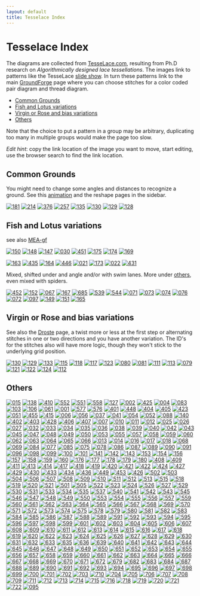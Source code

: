```yaml
---
layout: default
title: Tesselace Index
---
```


Tesselace Index
===============

The diagrams are collected from [TesseLace.com],
resulting from Ph.D research on _Algorithmically designed lace tessellations_.
The images link to patterns like the TesseLace [slide show].
In turn these patterns link to the main [GroundForge] page
where you can choose stitches for a color coded pair diagram and thread diagram.

[TesseLace.com]: https://tesselace.com
[slide show]: https://tesselace.com/tools/inkscape-extension/
[GroundForge]: /GroundForge/

- [Common Grounds](#common-grounds)
- [Fish and Lotus variations](#fish-and-lotus-variations)
- [Virgin or Rose and bias variations](#virgin-or-rose-and-bias-variations)
- [Others](#others)

Note that the choice to put a pattern in a group may be arbitrary, duplicating too many in multiple groups would make the page too slow.

_Edit hint_: copy the link location of the image you want to move, start editing, use the browser search to find the link location.

Common Grounds
--------------

You might need to change some angles and distances to recognize a ground. See this [animation] and the reshape pages in the sidebar.

[animation]: /GroundForge/help/animation/GIFCreator-me.gif

[![181](tl/181.png)](/GroundForge/sheet.html?img=181&patch=88%2011;bricks&patch=66%2022;bricks&patch=88%2099%2011%2000;bricks&patch=66%2011%2088%2022;bricks&patch=66%2099%2022%2000;bricks)
[![214](tl/214.png)](/GroundForge/sheet.html?img=214&patch=5-%20-5;checker&patch=5353%205353%205-5-%20-5-5;checker&patch=5632%2056-2%205-5-%20-535;checker&patch=53%205-%20-5%205-;bricks&patch=44%2077%2044%2077;bricks&patch=44%2044%2077%2077;bricks&patch=66%2088%2066%2011;bricks&patch=66%2066%2088%2011;checker&patch=66%2066%2099%2000;checker&patch=6;checker&patch=566-%2066-5%206-56%20-566;checker&patch=53%2053%2053%205-;bricks&patch=5663%205663;checker&patch=53%205-;bricks&patch=563%20563%20563;checker&patch=53%2053;checker&patch=5632%205632;checker&patch=5353%205353;bricks)
[![376](tl/376.png)](/GroundForge/sheet.html?img=376&patch=B-C-%20---5%20C-B-%20-5--;checker&patch=5831%20-4-7;checker&patch=68%20-4;checker&patch=-4-7%205---%20-C-B%203158;bricks&patch=5-O-E-%20-E-5-O%205-O-E-;bricks)
[![257](tl/257.png)](/GroundForge/sheet.html?img=257&patch=68%20-4%2021%20-7;checker&patch=L-O-%20---5%20H-E-%20-5--;checker)
[![135](tl/135.png)](/GroundForge/sheet.html?img=135&patch=5632%2034-7;bricks&patch=5-5-%20-5--%20B-C-%20-5-5;bricks&patch=256-%20---5%20C3B-;bricks&patch=4373%205-53;bricks)
[![130](tl/130.png)](/GroundForge/sheet.html?img=130&patch=5831%20-4-7;bricks&patch=-437%2034-7;bricks&patch=4830%20--77;bricks)
[![129](tl/129.png)](/GroundForge/sheet.html?img=129&patch=1483%208-48;bricks&patch=4831%20-488%203148%2088-4;checker)
[![128](tl/128.png)](/GroundForge/sheet.html?img=128&patch=4312%206-78;bricks)


Fish and Lotus variations
-------------------------

see also [MEA-gf](https://maetempels.github.io/MAE-gf/docs/fish)

[![150](tl/150.png)](/GroundForge/sheet.html?img=150&patch=43%205-%2035%2086;bricks)
[![148](tl/148.png)](/GroundForge/sheet.html?img=148&patch=68%204-%20-5%205-;bricks)
[![147](tl/147.png)](/GroundForge/sheet.html?img=147&patch=4343%206868;bricks&patch=5-K-5-K-%20-L-O-L-O%20K-5-K-5-%20-H-E-H-E;bricks)
[![030](tl/030.png)](/GroundForge/sheet.html?img=030&patch=486-%20-486%206-48%2086-4;checker&patch=68%204-;bricks&patch=6868%20-7-7%200101%20-7-7;checker&patch=6868%20-7-7%202121%20-4-4;checker&patch=L-O-L-O-%20-5---5--%20E-H-E-H-%20-5---5--;bricks)
[![451](tl/451.png)](/GroundForge/sheet.html?img=451&patch=6868%20----%20AAAA%20-7-7;bricks&patch=586-%20-4-5;bricks)
[![175](tl/175.png)](/GroundForge/sheet.html?img=175&patch=66%20-4%205-%2086;bricks)
[![174](tl/174.png)](/GroundForge/sheet.html?img=174&patch=43%2053%2068%2066;bricks)
[![169](tl/169.png)](/GroundForge/sheet.html?img=169&patch=66%20-4%2021%2088;bricks&patch=66%2066%20-4%2068;bricks&patch=5-K-5-K-%20-L-O-L-O%20E-E-E-E-%20-L-L-L-L;bricks)

[![163](tl/163.png)](/GroundForge/sheet.html?img=163&patch=43%2053%2053%2068;bricks)
[![435](tl/435.png)](/GroundForge/sheet.html?img=435&patch=434-%206325%206-25%208686;checker&patch=4343%205353%205-5-%208686;checker)
[![164](tl/164.png)](/GroundForge/sheet.html?img=164&patch=43%205-%20-5%2068;bricks)
[![446](tl/446.png)](/GroundForge/sheet.html?img=446&patch=6868%20-4-4%205-5-%20-5-5;checker&patch=586-%20-4-5;checker)
[![021](tl/021.png)](/GroundForge/sheet.html?img=021&patch=588-%20-115;checker&patch=6868%201111%207-7-%20-5-5;checker)
[![173](tl/173.png)](/GroundForge/sheet.html?img=173&patch=43%205-%2086%2066;bricks)
[![022](tl/022.png)](/GroundForge/sheet.html?img=022&patch=4343%205353%202121%208888;checker)
[![431](tl/431.png)](/GroundForge/sheet.html?img=431&patch=6868%201111%208888%20-4-4;checker&patch=43%2068%2066%2066;bricks&patch=466-%206686%206-46%208666;checker&patch=6888%20-114;checker&patch=L-L-L-L-%20-L-L-L-L%205---5---%20-H-E-H-E;bricks&patch=5-L-L---%20-L-L-O-L%20L-L---5-%20-E-H-E-E;bricks)

Mixed, shifted under and angle and/or with swim lanes. More under [others](#Others), even mixed with spiders.

[![452](tl/452.png)](/GroundForge/sheet.html?img=452&patch=486-%20-486%205-4-%2086-5;checker&patch=6868%20---7%20AA01%20-7-7;bricks)
[![152](tl/152.png)](/GroundForge/sheet.html?img=152&patch=43%2021%20-4%2098;bricks)
[![067](tl/067.png)](/GroundForge/sheet.html?img=067&patch=5631%2066-7;bricks&patch=4322%205-73;bricks)
[![167](tl/167.png)](/GroundForge/sheet.html?img=167&patch=6464%207272;bricks&patch=43%2068;bricks&patch=B-B-%20-B-B%20C-C-%20-C-C;bricks&patch=4848%207171;bricks&patch=5-O-5-O-%20-E-5-E-5%205-O-5-O-%20-E-5-E-5;bricks&patch=5-K-5-K-%20-L-O-L-O%205-K-5-K-%20-E-H-E-H;bricks)
[![685](tl/685.png)](/GroundForge/sheet.html?img=685&patch=4663%206668;bricks&patch=5-L-L-K-%20-L-L-L-O%20L-L-K-5-%20-E-E-H-E;bricks)
[![539](tl/539.png)](/GroundForge/sheet.html?img=539&patch=5-L-5-E-%20-E-5-5-O%205-O-H-5-%20-5-5-5-K;bricks&patch=5-L-5-E-%20-E-5-5-O%205-O-5-L-%20-5-H-5-H;bricks)
[![544](tl/544.png)](/GroundForge/sheet.html?img=544&patch=5-O-5-O-%20-E-5-E-5%205-H-5-H-%20-L-5-L-5;bricks&patch=5-L-5-L-%20-E-5-E-5%205-O-5-O-%20-5-H-5-H;bricks)
[![071](tl/071.png)](/GroundForge/sheet.html?img=071&patch=4832%202483;bricks)
[![073](tl/073.png)](/GroundForge/sheet.html?img=073&patch=486-%20-4-5%205-5-%2086-5;checker)
[![074](tl/074.png)](/GroundForge/sheet.html?img=074&patch=586-%20-4-5%205-5-%20-5-5;checker)
[![076](tl/076.png)](/GroundForge/sheet.html?img=076&patch=4832%2024-2%20225-%208325;checker)
[![072](tl/072.png)](/GroundForge/sheet.html?img=072&patch=4832%202483%20224-%208325;checker)
[![097](tl/097.png)](/GroundForge/sheet.html?img=097&patch=5631%2066-7%206-56%20-566;checker)
[![149](tl/149.png)](/GroundForge/sheet.html?img=149&patch=43%2068%2034%2086;bricks)
[![151](tl/151.png)](/GroundForge/sheet.html?img=151&patch=68%20-4%2021%207-;bricks)
[![165](tl/165.png)](/GroundForge/sheet.html?img=165&patch=43%2021%20-7%2068;bricks)

Virgin or Rose and bias variations
----------------------------------

See also the [Droste](Droste-effect) page, a twist more or less at the first step or alternating stitches in one or two directions and you have another variation. The ID's for the stitches also will have more logic, though they won't stick to the underlying grid position.

[![130](tl/130.png)](/GroundForge/sheet.html?img=130&patch=5831%20-4-7;bricks&patch=-437%2034-7;bricks&patch=4830%20--77;bricks)
[![129](tl/129.png)](/GroundForge/sheet.html?img=129&patch=1483%208-48;bricks&patch=4831%20-488%203148%2088-4;checker)
[![133](tl/133.png)](/GroundForge/sheet.html?img=133&patch=588-%2014-2;bricks)
[![115](tl/115.png)](/GroundForge/sheet.html?img=115&patch=4831%20-488%20214-%2088-5;checker)
[![118](tl/118.png)](/GroundForge/sheet.html?img=118&patch=4831%20-117%203178%2088-4;checker)
[![117](tl/117.png)](/GroundForge/sheet.html?img=117&patch=4831%20-4-7%203158%2088-4;checker)
[![123](tl/123.png)](/GroundForge/sheet.html?img=123&patch=4831%20-117%205-7-%2086-5;checker)
[![080](tl/080.png)](/GroundForge/sheet.html?img=080&patch=4831%20-488%206-48%2086-4;checker)
[![081](tl/081.png)](/GroundForge/sheet.html?img=081&patch=4831%20-488%205-4-%2086-5;checker)
[![111](tl/111.png)](/GroundForge/sheet.html?img=111&patch=588-%20-4-5%206-58%20-214;checker)
[![113](tl/113.png)](/GroundForge/sheet.html?img=113&patch=586-%20-115%206-78%20-5-4;checker)
[![079](tl/079.png)](/GroundForge/sheet.html?img=079&patch=486-%20-115%20217-%2088-5;checker)
[![121](tl/121.png)](/GroundForge/sheet.html?img=121&patch=5831%20-4-7%206-58%20-5-4;checker)
[![122](tl/122.png)](/GroundForge/sheet.html?img=122&patch=4831%20-4-7%20215-%2088-5;checker)
[![124](tl/124.png)](/GroundForge/sheet.html?img=124&patch=4831%20-4-7%206-58%2086-4;checker)
[![112](tl/112.png)](/GroundForge/sheet.html?img=112&patch=4831%20-117%206-78%2086-4;checker)


Others
------

[![015](tl/015.png)](/GroundForge/sheet.html?img=015&patch=5-O-H-%20-L-5-O%20E-5-E-;bricks&patch=586-%20---5%202AB-%20-7-5;bricks)
[![138](tl/138.png)](/GroundForge/sheet.html?img=138&patch=4641%209177;bricks&patch=4841%205377;bricks)
[![410](tl/410.png)](/GroundForge/sheet.html?img=410&patch=5831%20-4-7%203158%20-7-4;bricks)
[![552](tl/552.png)](/GroundForge/sheet.html?img=552&patch=5-L-K-H-%20-L-L-O-O%205-L---H-%20-E-H-E-H;bricks)
[![551](tl/551.png)](/GroundForge/sheet.html?img=551&patch=5-L-K-H-%20-L-L-O-O%205-L-K-H-%20-E-E-H-H;bricks)
[![558](tl/558.png)](/GroundForge/sheet.html?img=558&patch=5-L-K-H-%20-L-L-O-O%205---5---%20-H-E-H-E;bricks)
[![127](tl/127.png)](/GroundForge/sheet.html?img=127&patch=4815%204-77;bricks&patch=-5---5-5%205-O-E-5-;bricks&patch=4804%20-777;bricks)
[![002](tl/002.png)](/GroundForge/sheet.html?img=002&patch=6868%20---4%202AA1%20-7-7;bricks&patch=586-%20-4-5%202121%20-7-7;bricks&patch=586-%20-4-5%206868%20-4-4;checker)
[![425](tl/425.png)](/GroundForge/sheet.html?img=425&patch=5831%20-4-7%206868%20-4-4;checker&patch=5831%20-4-7%206868%20-4-4;bricks)
[![004](tl/004.png)](/GroundForge/sheet.html?img=004&patch=586-%20-4-5%202121%20-7-7;checker&patch=586-%20-4-5%206868%20-4-4;bricks&patch=5831%20-4-7%20586-%20-4-5;checker)
[![083](tl/083.png)](/GroundForge/sheet.html?img=083&patch=486-%20-486%202111%2088-7;checker&patch=4831%20-488%202111%2088-7;checker&patch=4831%20-488%205-11%2086-7;checker)
[![103](tl/103.png)](/GroundForge/sheet.html?img=103&patch=586-%20-4-5%20215-%20-7-5;checker&patch=5831%20-4-7%205-5-%20-5-5;checker)
[![106](tl/106.png)](/GroundForge/sheet.html?img=106&patch=4373%205353%205-5-%208315;checker&patch=437-%206325%206-25%208315;checker&patch=5632%2056-2%203158%20-734;checker)
[![061](tl/061.png)](/GroundForge/sheet.html?img=061&patch=4632%2056-2%206-58%208634;checker)
[![001](tl/001.png)](/GroundForge/sheet.html?img=001&patch=586-%20-4-5%205-21%20-5-7;checker)
[![577](tl/577.png)](/GroundForge/sheet.html?img=577&patch=5-L---H-%20-L-O-L-O%20--5---5-%20-E-H-E-H;bricks)
[![576](tl/576.png)](/GroundForge/sheet.html?img=576&patch=5-L---H-%20-L-O-L-O%20--5-K-5-%20-E-E-H-H;bricks)
[![401](tl/401.png)](/GroundForge/sheet.html?img=401&patch=466-%206315%206-76%208666;bricks)
[![448](tl/448.png)](/GroundForge/sheet.html?img=448&patch=4631%2066-7%206-56%208666;bricks)
[![404](tl/404.png)](/GroundForge/sheet.html?img=404&patch=4631%206688%206-46%208666;bricks)
[![405](tl/405.png)](/GroundForge/sheet.html?img=405&patch=4631%206688%203146%208866;bricks)
[![423](tl/423.png)](/GroundForge/sheet.html?img=423&patch=586-%201112%208-78%20-5-4;bricks)
[![051](tl/051.png)](/GroundForge/sheet.html?img=051&patch=588-%20-4-5%206868%20-114;checker)
[![455](tl/455.png)](/GroundForge/sheet.html?img=455&patch=586-%20---5%202AA1%20-7-7;bricks)
[![415](tl/415.png)](/GroundForge/sheet.html?img=415&patch=586-%20-4-5%20215-%20-7-5;bricks)
[![006](tl/006.png)](/GroundForge/sheet.html?img=006&patch=466-%206315%206-76%208666;checker)
[![056](tl/056.png)](/GroundForge/sheet.html?img=056&patch=588-%201112%208-78%20-214;checker)
[![037](tl/037.png)](/GroundForge/sheet.html?img=037&patch=586-%201112%208-78%20-5-4;checker)
[![041](tl/041.png)](/GroundForge/sheet.html?img=041&patch=6888%2014-1%208868%20-114;checker)
[![054](tl/054.png)](/GroundForge/sheet.html?img=054&patch=588-%2014-2%208868%20-114;checker)
[![052](tl/052.png)](/GroundForge/sheet.html?img=052&patch=588-%20-115%206-78%20-214;checker)
[![088](tl/088.png)](/GroundForge/sheet.html?img=088&patch=4631%206688%203146%208866;checker)
[![140](tl/140.png)](/GroundForge/sheet.html?img=140&patch=4631%206688;bricks)
[![402](tl/402.png)](/GroundForge/sheet.html?img=402&patch=4631%2066-7%203156%208866;bricks)
[![403](tl/403.png)](/GroundForge/sheet.html?img=403&patch=466-%2066-5%206-56%208666;bricks)
[![428](tl/428.png)](/GroundForge/sheet.html?img=428&patch=466-%206686%206-46%208666;bricks)
[![406](tl/406.png)](/GroundForge/sheet.html?img=406&patch=4631%206317%206-76%208666;bricks)
[![407](tl/407.png)](/GroundForge/sheet.html?img=407&patch=4631%206317%203176%208866;bricks)
[![007](tl/007.png)](/GroundForge/sheet.html?img=007&patch=6868%20-114%206888%20-4-4;checker)
[![010](tl/010.png)](/GroundForge/sheet.html?img=010&patch=4631%206688%206-46%208666;checker)
[![011](tl/011.png)](/GroundForge/sheet.html?img=011&patch=4631%206317%206-76%208666;checker)
[![012](tl/012.png)](/GroundForge/sheet.html?img=012&patch=4631%206317%203176%208866;checker)
[![025](tl/025.png)](/GroundForge/sheet.html?img=025&patch=586-%201112%208888%20-4-4;checker)
[![026](tl/026.png)](/GroundForge/sheet.html?img=026&patch=4343%205353%205-21%208688;checker)
[![027](tl/027.png)](/GroundForge/sheet.html?img=027&patch=6868%2088-7%201121%20-4-4;checker)
[![032](tl/032.png)](/GroundForge/sheet.html?img=032&patch=586-%208889%201111%20-4-4;checker)
[![033](tl/033.png)](/GroundForge/sheet.html?img=033&patch=586-%20-115%206888%20-4-4;checker)
[![034](tl/034.png)](/GroundForge/sheet.html?img=034&patch=586-%20-115%20588-%20-4-5;checker)
[![035](tl/035.png)](/GroundForge/sheet.html?img=035&patch=586-%20-115%205-7-%20-5-5;checker)
[![036](tl/036.png)](/GroundForge/sheet.html?img=036&patch=586-%201112%20788-%20-4-5;checker)
[![038](tl/038.png)](/GroundForge/sheet.html?img=038&patch=586-%201112%207-7-%20-5-5;checker)
[![039](tl/039.png)](/GroundForge/sheet.html?img=039&patch=586-%20-789%202111%20-4-4;checker)
[![040](tl/040.png)](/GroundForge/sheet.html?img=040&patch=4632%205683%206-48%208634;checker)
[![042](tl/042.png)](/GroundForge/sheet.html?img=042&patch=6888%208888%204-11%20-014;checker)
[![043](tl/043.png)](/GroundForge/sheet.html?img=043&patch=588-%201112%208888%20-114;checker)
[![045](tl/045.png)](/GroundForge/sheet.html?img=045&patch=588-%20-115%206888%20-114;checker)
[![047](tl/047.png)](/GroundForge/sheet.html?img=047&patch=6888%201111%208888%20-114;checker)
[![048](tl/048.png)](/GroundForge/sheet.html?img=048&patch=6888%2088-7%201121%20-114;checker)
[![049](tl/049.png)](/GroundForge/sheet.html?img=049&patch=6888%20-788%202111%20-114;checker)
[![050](tl/050.png)](/GroundForge/sheet.html?img=050&patch=4632%205683%205-11%208637;checker)
[![053](tl/053.png)](/GroundForge/sheet.html?img=053&patch=588-%208889%204-11%20-014;checker)
[![055](tl/055.png)](/GroundForge/sheet.html?img=055&patch=4632%205683%203148%208834;checker)
[![057](tl/057.png)](/GroundForge/sheet.html?img=057&patch=588-%20-789%205-11%20-014;checker)
[![058](tl/058.png)](/GroundForge/sheet.html?img=058&patch=588-%20-789%202111%20-114;checker)
[![059](tl/059.png)](/GroundForge/sheet.html?img=059&patch=4632%205683%20214-%208835;checker)
[![060](tl/060.png)](/GroundForge/sheet.html?img=060&patch=4632%205683%202111%208837;checker)
[![062](tl/062.png)](/GroundForge/sheet.html?img=062&patch=4632%2056-2%205-21%208637;checker)
[![063](tl/063.png)](/GroundForge/sheet.html?img=063&patch=4632%2056-2%202121%208837;checker)
[![064](tl/064.png)](/GroundForge/sheet.html?img=064&patch=4632%205312%206-78%208634;checker)
[![065](tl/065.png)](/GroundForge/sheet.html?img=065&patch=4632%205312%205-7-%208635;checker)
[![066](tl/066.png)](/GroundForge/sheet.html?img=066&patch=4632%205312%203178%208834;checker)
[![013](tl/013.png)](/GroundForge/sheet.html?img=013&patch=5-H-H-%20-5-H-H%205-L-O-;bricks)
[![014](tl/014.png)](/GroundForge/sheet.html?img=014&patch=5-E-H-%20-5-5--%20L-5-O-;bricks)
[![016](tl/016.png)](/GroundForge/sheet.html?img=016&patch=5-O-H-%20-E-5-H%205-L-L-;bricks)
[![017](tl/017.png)](/GroundForge/sheet.html?img=017&patch=5-L-H-%20-L-5-O%20E-H-5-;bricks)
[![018](tl/018.png)](/GroundForge/sheet.html?img=018&patch=5-E-H-%20-5-O-O%20H-H-5-;bricks)
[![068](tl/068.png)](/GroundForge/sheet.html?img=068&patch=486-%20-486%205-11%2086-7;checker)
[![069](tl/069.png)](/GroundForge/sheet.html?img=069&patch=486-%20-486%20214-%2088-5;checker)
[![084](tl/084.png)](/GroundForge/sheet.html?img=084&patch=4831%20-4-7%205-5-%2086-5;checker)
[![077](tl/077.png)](/GroundForge/sheet.html?img=077&patch=486-%20-4-5%20215-%2088-5;checker)
[![085](tl/085.png)](/GroundForge/sheet.html?img=085&patch=4831%20-4-7%205-21%2086-7;checker)
[![075](tl/075.png)](/GroundForge/sheet.html?img=075&patch=486-%20-4-5%205-21%2086-7;checker)
[![078](tl/078.png)](/GroundForge/sheet.html?img=078&patch=486-%20-4-5%202121%2088-7;checker)
[![086](tl/086.png)](/GroundForge/sheet.html?img=086&patch=4831%20-4-7%202121%2088-7;checker)
[![087](tl/087.png)](/GroundForge/sheet.html?img=087&patch=4831%203437%203535%2086-5;checker)
[![089](tl/089.png)](/GroundForge/sheet.html?img=089&patch=4353%205353%206-58%2086-4;checker)
[![090](tl/090.png)](/GroundForge/sheet.html?img=090&patch=4353%205353%205-21%2086-7;checker)
[![091](tl/091.png)](/GroundForge/sheet.html?img=091&patch=4632%205683%205-4-%208635;checker)
[![096](tl/096.png)](/GroundForge/sheet.html?img=096&patch=466-%2066-5%206-56%208666;checker)
[![098](tl/098.png)](/GroundForge/sheet.html?img=098&patch=4631%2066-7%206-56%208666;checker)
[![099](tl/099.png)](/GroundForge/sheet.html?img=099&patch=4631%2066-7%203156%208866;checker)
[![100](tl/100.png)](/GroundForge/sheet.html?img=100&patch=4632%2056-2%203158%208834;checker)
[![101](tl/101.png)](/GroundForge/sheet.html?img=101&patch=4632%2056-2%20215-%208835;checker)
[![141](tl/141.png)](/GroundForge/sheet.html?img=141&patch=4321%205883;bricks)
[![142](tl/142.png)](/GroundForge/sheet.html?img=142&patch=4353%205863;bricks)
[![143](tl/143.png)](/GroundForge/sheet.html?img=143&patch=4311%206888;bricks)
[![153](tl/153.png)](/GroundForge/sheet.html?img=153&patch=46-1%206868;bricks)
[![154](tl/154.png)](/GroundForge/sheet.html?img=154&patch=4863%205663;bricks)
[![156](tl/156.png)](/GroundForge/sheet.html?img=156&patch=46-2%206-58;bricks)
[![157](tl/157.png)](/GroundForge/sheet.html?img=157&patch=48-2%205-53;bricks)
[![158](tl/158.png)](/GroundForge/sheet.html?img=158&patch=8464%207712;bricks)
[![159](tl/159.png)](/GroundForge/sheet.html?img=159&patch=4466%207781;bricks)
[![160](tl/160.png)](/GroundForge/sheet.html?img=160&patch=4683%203468;bricks)
[![176](tl/176.png)](/GroundForge/sheet.html?img=176&patch=4683%206-48;bricks)
[![177](tl/177.png)](/GroundForge/sheet.html?img=177&patch=4632%203488;bricks)
[![178](tl/178.png)](/GroundForge/sheet.html?img=178&patch=4840%205887;bricks)
[![179](tl/179.png)](/GroundForge/sheet.html?img=179&patch=4883%205-43;bricks)
[![180](tl/180.png)](/GroundForge/sheet.html?img=180&patch=4488%201748;bricks)
[![408](tl/408.png)](/GroundForge/sheet.html?img=408&patch=4343%205353%205-21%208688;bricks)
[![409](tl/409.png)](/GroundForge/sheet.html?img=409&patch=586-%20-4-5%205-21%20-5-7;bricks)
[![411](tl/411.png)](/GroundForge/sheet.html?img=411&patch=6868%20-114%206888%20-4-4;bricks)
[![413](tl/413.png)](/GroundForge/sheet.html?img=413&patch=586-%20-4-5%205-5-%20-5-5;bricks)
[![414](tl/414.png)](/GroundForge/sheet.html?img=414&patch=586-%20-789%202111%20-4-4;bricks)
[![417](tl/417.png)](/GroundForge/sheet.html?img=417&patch=586-%208889%201111%20-4-4;bricks)
[![418](tl/418.png)](/GroundForge/sheet.html?img=418&patch=586-%20-115%206888%20-4-4;bricks)
[![419](tl/419.png)](/GroundForge/sheet.html?img=419&patch=586-%20-115%20588-%20-4-5;bricks)
[![420](tl/420.png)](/GroundForge/sheet.html?img=420&patch=586-%20-115%206-78%20-5-4;bricks)
[![421](tl/421.png)](/GroundForge/sheet.html?img=421&patch=586-%20-115%205-7-%20-5-5;bricks)
[![422](tl/422.png)](/GroundForge/sheet.html?img=422&patch=586-%201112%20788-%20-4-5;bricks)
[![424](tl/424.png)](/GroundForge/sheet.html?img=424&patch=586-%201112%207-7-%20-5-5;bricks)
[![427](tl/427.png)](/GroundForge/sheet.html?img=427&patch=5831%20-4-7%206-58%20-5-4;bricks)
[![429](tl/429.png)](/GroundForge/sheet.html?img=429&patch=586-%20-4-5%206-58%20-5-4;bricks)
[![430](tl/430.png)](/GroundForge/sheet.html?img=430&patch=6868%2088-7%201121%20-4-4;bricks)
[![433](tl/433.png)](/GroundForge/sheet.html?img=433&patch=586-%20-4-5%20586-%20-4-5;bricks)
[![434](tl/434.png)](/GroundForge/sheet.html?img=434&patch=586-%201112%208888%20-4-4;bricks)
[![436](tl/436.png)](/GroundForge/sheet.html?img=436&patch=5831%20-4-7%20586-%20-4-5;bricks)
[![449](tl/449.png)](/GroundForge/sheet.html?img=449&patch=-4-4%205---%20-C-B%206868;bricks)
[![453](tl/453.png)](/GroundForge/sheet.html?img=453&patch=-4-5%205---%20-C-B%206-58;bricks)
[![426](tl/426.png)](/GroundForge/sheet.html?img=426&patch=5831%20-4-7%205-5-%20-5-5;bricks)
[![502](tl/502.png)](/GroundForge/sheet.html?img=502&patch=5-L-K-E-%20-L-L-O-O%20K-H-5-L-%20-5-K-E-E;bricks)
[![503](tl/503.png)](/GroundForge/sheet.html?img=503&patch=5-L-L-K-%20-L-K-5-O%20H-5-O-K-%20-H-E-E-H;bricks)
[![504](tl/504.png)](/GroundForge/sheet.html?img=504&patch=5-L-L-K-%20-L-K-5-O%20H-5-O---%20-H-E-H-E;bricks)
[![506](tl/506.png)](/GroundForge/sheet.html?img=506&patch=5-L-L-K-%20-L---5-O%205-O-L-K-%20-E-E-E-H;bricks)
[![507](tl/507.png)](/GroundForge/sheet.html?img=507&patch=5-L-L-K-%20-L---5-O%205-O-L---%20-E-E-H-E;bricks)
[![508](tl/508.png)](/GroundForge/sheet.html?img=508&patch=5-L-L-K-%20-L---5-O%20L-O-K-5-%20-E-E-H-E;bricks)
[![509](tl/509.png)](/GroundForge/sheet.html?img=509&patch=5-L-L-K-%20-L---5-O%20L-O---5-%20-E-H-E-E;bricks)
[![510](tl/510.png)](/GroundForge/sheet.html?img=510&patch=5-L-L-K-%20-L---5-O%205-O-K-H-%20-E-E-H-H;bricks)
[![511](tl/511.png)](/GroundForge/sheet.html?img=511&patch=5-L-L-K-%20-L---5-O%205-O---H-%20-E-H-E-H;bricks)
[![512](tl/512.png)](/GroundForge/sheet.html?img=512&patch=5-L-L-K-%20---H-5-O%20O-L-O-L-%20-E-E-E-E;bricks)
[![513](tl/513.png)](/GroundForge/sheet.html?img=513&patch=5-L-K-E-%20-L-L-O-O%20H-H-5---%20-5-K-H-E;bricks)
[![515](tl/515.png)](/GroundForge/sheet.html?img=515&patch=5-L-L---%20-L-L-O-L%205-L-L---%20-E-E-H-E;bricks)
[![518](tl/518.png)](/GroundForge/sheet.html?img=518&patch=5-L-L---%20-L-L-O-L%205---5---%20-H-E-H-E;bricks)
[![519](tl/519.png)](/GroundForge/sheet.html?img=519&patch=5-L-L---%20-L-L-O-L%205---H-H-%20-H-E-H-H;bricks)
[![520](tl/520.png)](/GroundForge/sheet.html?img=520&patch=5-L-L---%20-L-L-O-L%20--5-L-L-%20-E-E-E-H;bricks)
[![521](tl/521.png)](/GroundForge/sheet.html?img=521&patch=5-L-L---%20-L-L-O-L%20--5---5-%20-E-H-E-H;bricks)
[![501](tl/501.png)](/GroundForge/sheet.html?img=501&patch=5-L-O-K-%20-L-L-L-O%20E-E-E-E-%20-5-L-L-K;bricks)
[![505](tl/505.png)](/GroundForge/sheet.html?img=505&patch=5-L-L-K-%20-L---5-O%20L-O-L-L-%20-E-E-E-E;bricks)
[![522](tl/522.png)](/GroundForge/sheet.html?img=522&patch=5-L-L---%20-L-L-O-L%20H-5---H-%20-H-H-E-H;bricks)
[![523](tl/523.png)](/GroundForge/sheet.html?img=523&patch=5-L-L---%20-L-L-O-L%20H-H-H-H-%20-H-H-H-H;bricks)
[![524](tl/524.png)](/GroundForge/sheet.html?img=524&patch=5-L-K-E-%20-L-L-O-O%20H-H-H-H-%20-5-K-H-H;bricks)
[![526](tl/526.png)](/GroundForge/sheet.html?img=526&patch=5-L-L---%20---5-O-L%20O-L-L-L-%20-E-E-E-E;bricks)
[![527](tl/527.png)](/GroundForge/sheet.html?img=527&patch=5-L-L---%20---5-O-L%20O-L---5-%20-E-H-E-E;bricks)
[![529](tl/529.png)](/GroundForge/sheet.html?img=529&patch=5-K-5-K-%20-L-O-L-O%205-L-L---%20-E-E-H-E;bricks)
[![530](tl/530.png)](/GroundForge/sheet.html?img=530&patch=5-K-5-K-%20-L-O-L-O%20L-L---5-%20-E-H-E-E;bricks)
[![531](tl/531.png)](/GroundForge/sheet.html?img=531&patch=5-K-5-K-%20-L-O-L-O%205-L---H-%20-E-H-E-H;bricks)
[![533](tl/533.png)](/GroundForge/sheet.html?img=533&patch=5-K-5-K-%20-L-O-L-O%205---5---%20-H-E-H-E;bricks)
[![534](tl/534.png)](/GroundForge/sheet.html?img=534&patch=5-K-5-K-%20-L-O-L-O%20L---H-5-%20-H-E-H-E;bricks)
[![535](tl/535.png)](/GroundForge/sheet.html?img=535&patch=5-L-K-E-%20-E-E-H-H%20O-O-O-O-%20-5-K-H-H;bricks)
[![537](tl/537.png)](/GroundForge/sheet.html?img=537&patch=5-L-5-E-%20-E-5-5-H%20O-O-5-5-%20-5-5-5-K;bricks)
[![540](tl/540.png)](/GroundForge/sheet.html?img=540&patch=5-L-5-E-%20-E-5-5-O%205-O-O-5-%20-5-E-5-H;bricks)
[![541](tl/541.png)](/GroundForge/sheet.html?img=541&patch=5-L-5-E-%20-L-5-5-O%20L-5-5-L-%20-5-H-5-E;bricks)
[![542](tl/542.png)](/GroundForge/sheet.html?img=542&patch=5-L-5-E-%20-L-5-5-O%20L-5-O-5-%20-5-E-5-E;bricks)
[![543](tl/543.png)](/GroundForge/sheet.html?img=543&patch=5-L-5-E-%20-L-5-5-O%205-5-O-H-%20-5-E-5-H;bricks)
[![545](tl/545.png)](/GroundForge/sheet.html?img=545&patch=5-O-5-E-%20-E-5-5-H%20O-O-5-5-%20-5-5-H-H;bricks)
[![546](tl/546.png)](/GroundForge/sheet.html?img=546&patch=5-L-L-K-%20-L-L-L-O%20E-E-E-E-%20-L-L-L-L;bricks)
[![547](tl/547.png)](/GroundForge/sheet.html?img=547&patch=5-O-5-E-%20-E-5-5-O%205-O-5-L-%20-5-5-E-H;bricks)
[![548](tl/548.png)](/GroundForge/sheet.html?img=548&patch=5-L-K-H-%20-L-L-O-O%20L-L-L-L-%20-E-E-E-E;bricks)
[![549](tl/549.png)](/GroundForge/sheet.html?img=549&patch=5-L-K-H-%20-L-L-O-O%205-L-L---%20-E-E-H-E;bricks)
[![550](tl/550.png)](/GroundForge/sheet.html?img=550&patch=5-L-K-H-%20-L-L-O-O%20L-L---5-%20-E-H-E-E;bricks)
[![553](tl/553.png)](/GroundForge/sheet.html?img=553&patch=5-L-K-H-%20-L-L-O-O%20L---5-L-%20-H-E-E-E;bricks)
[![554](tl/554.png)](/GroundForge/sheet.html?img=554&patch=5-L-K-H-%20-L-L-O-O%205-K-5-K-%20-E-H-E-H;bricks)
[![555](tl/555.png)](/GroundForge/sheet.html?img=555&patch=5-L-K-H-%20-L-L-O-O%205-K-5---%20-E-H-H-E;bricks)
[![556](tl/556.png)](/GroundForge/sheet.html?img=556&patch=5-L-K-H-%20-L-L-O-O%205---5-K-%20-H-E-E-H;bricks)
[![557](tl/557.png)](/GroundForge/sheet.html?img=557&patch=5-L-L-K-%20-L---5-O%20E-H-E-E-%20-L-L-L-L;bricks)
[![559](tl/559.png)](/GroundForge/sheet.html?img=559&patch=5-L-K-H-%20-L-L-O-O%20L-K-H-5-%20-E-H-H-E;bricks)
[![560](tl/560.png)](/GroundForge/sheet.html?img=560&patch=5-L-K-H-%20-L-L-O-O%20--5-L-L-%20-E-E-E-H;bricks)
[![561](tl/561.png)](/GroundForge/sheet.html?img=561&patch=5-L-K-H-%20-L-L-O-O%20--5-K-5-%20-E-E-H-H;bricks)
[![562](tl/562.png)](/GroundForge/sheet.html?img=562&patch=5-L-K-H-%20-L-L-O-O%20--5---5-%20-E-H-E-H;bricks)
[![563](tl/563.png)](/GroundForge/sheet.html?img=563&patch=5-L---H-%20-L-O-L-O%20L-L-L-L-%20-E-E-E-E;bricks)
[![564](tl/564.png)](/GroundForge/sheet.html?img=564&patch=5-L---H-%20-L-O-L-O%205-L-L---%20-E-E-H-E;bricks)
[![565](tl/565.png)](/GroundForge/sheet.html?img=565&patch=5-L---H-%20-L-O-L-O%20L-L---5-%20-E-H-E-E;bricks)
[![566](tl/566.png)](/GroundForge/sheet.html?img=566&patch=5-L---H-%20-L-O-L-O%205-L---H-%20-E-H-E-H;bricks)
[![567](tl/567.png)](/GroundForge/sheet.html?img=567&patch=5-L---H-%20-L-O-L-O%20L---5-L-%20-H-E-E-E;bricks)
[![568](tl/568.png)](/GroundForge/sheet.html?img=568&patch=5-L-L-K-%20---H-5-O%20H-E-H-E-%20-L-L-L-L;bricks)
[![569](tl/569.png)](/GroundForge/sheet.html?img=569&patch=5-L---H-%20-L-O-L-O%205-K-5---%20-E-H-H-E;bricks)
[![570](tl/570.png)](/GroundForge/sheet.html?img=570&patch=5-L---H-%20-L-O-L-O%205---5-K-%20-H-E-E-H;bricks)
[![571](tl/571.png)](/GroundForge/sheet.html?img=571&patch=5-L---H-%20-L-O-L-O%205---5---%20-H-E-H-E;bricks)
[![572](tl/572.png)](/GroundForge/sheet.html?img=572&patch=5-L---H-%20-L-O-L-O%20L---H-5-%20-H-E-H-E;bricks)
[![573](tl/573.png)](/GroundForge/sheet.html?img=573&patch=5-L---H-%20-L-O-L-O%205---H-H-%20-H-E-H-H;bricks)
[![574](tl/574.png)](/GroundForge/sheet.html?img=574&patch=5-L---H-%20-L-O-L-O%20--5-L-L-%20-E-E-E-H;bricks)
[![575](tl/575.png)](/GroundForge/sheet.html?img=575&patch=5-L---H-%20-L-O-L-O%20K-5---5-%20-H-H-E-E;bricks)
[![578](tl/578.png)](/GroundForge/sheet.html?img=578&patch=5-L---H-%20-L-O-L-O%20H-5---H-%20-H-H-E-H;bricks)
[![579](tl/579.png)](/GroundForge/sheet.html?img=579&patch=5-L-L---%20-L-L-O-L%20E-E-E-E-%20-L-L-L-L;bricks)
[![580](tl/580.png)](/GroundForge/sheet.html?img=580&patch=5-L---H-%20-L-O-L-O%20H-H-5---%20-H-H-H-E;bricks)
[![581](tl/581.png)](/GroundForge/sheet.html?img=581&patch=5-L---H-%20-L-O-L-O%20--H-H-5-%20-E-H-H-H;bricks)
[![582](tl/582.png)](/GroundForge/sheet.html?img=582&patch=5-L---H-%20-L-O-L-O%20H-H-H-H-%20-H-H-H-H;bricks)
[![583](tl/583.png)](/GroundForge/sheet.html?img=583&patch=5-L-O-5-%20-L-L-5-5%205-E-5-H-%20-5-H-5-H;bricks)
[![584](tl/584.png)](/GroundForge/sheet.html?img=584&patch=5-L-O-5-%20-L-L-5-5%20H-5-5-H-%20-5-E-5-H;bricks)
[![585](tl/585.png)](/GroundForge/sheet.html?img=585&patch=5-L-O-5-%20-E-E-5-5%205-O-5-L-%20-5-H-5-H;bricks)
[![586](tl/586.png)](/GroundForge/sheet.html?img=586&patch=5-L-O-5-%20-E-E-5-5%205-O-O-5-%20-5-E-5-H;bricks)
[![587](tl/587.png)](/GroundForge/sheet.html?img=587&patch=5-L-O-5-%20-L-E-5-5%20L-5-5-L-%20-5-H-5-E;bricks)
[![588](tl/588.png)](/GroundForge/sheet.html?img=588&patch=5-L-O-5-%20-L-E-5-5%20L-5-O-5-%20-5-E-5-E;bricks)
[![589](tl/589.png)](/GroundForge/sheet.html?img=589&patch=5-L-O-5-%20-L-E-5-5%205-5-O-H-%20-5-E-5-H;bricks)
[![591](tl/591.png)](/GroundForge/sheet.html?img=591&patch=5-L-O-5-%20---5-5-5%20O-E-5-5-%20-5-H-5-E;bricks)
[![592](tl/592.png)](/GroundForge/sheet.html?img=592&patch=5-L-5-H-%20-E-5-5-H%205-L-E-5-%20-5-5-O-O;bricks)
[![593](tl/593.png)](/GroundForge/sheet.html?img=593&patch=5-L-5-H-%20-E-5-5-H%205-K-5-5-%20-5-5-L-O;bricks)
[![594](tl/594.png)](/GroundForge/sheet.html?img=594&patch=5-L-5-H-%20-E-5-5-H%20O-5-E-5-%20-5-5-O-L;bricks)
[![595](tl/595.png)](/GroundForge/sheet.html?img=595&patch=5-L-5-H-%20-E-5-5-H%20O-H-5-5-%20-5-5-L-L;bricks)
[![596](tl/596.png)](/GroundForge/sheet.html?img=596&patch=5-L-5-H-%20-E-5-5-O%205-5-E-E-%20-5-5-O-O;bricks)
[![597](tl/597.png)](/GroundForge/sheet.html?img=597&patch=5-L-5-O-%20-E-5-E-5%205-H-5-H-%20-5-5-L-O;bricks)
[![598](tl/598.png)](/GroundForge/sheet.html?img=598&patch=5-O-5-O-%20-E-5-E-5%20E-5-E-5-%20-O-5-O-5;bricks)
[![599](tl/599.png)](/GroundForge/sheet.html?img=599&patch=5-O-5-O-%20-E-5-E-5%205-5-E-H-%20-L-5-O-5;bricks)
[![601](tl/601.png)](/GroundForge/sheet.html?img=601&patch=5-O-L-K-%20-L---5-O%20E-H-E-E-%20-5-L-L--;bricks)
[![602](tl/602.png)](/GroundForge/sheet.html?img=602&patch=5-O-5-O-%20-E-H-5-5%205-5-E-E-%20-L-5-O-5;bricks)
[![603](tl/603.png)](/GroundForge/sheet.html?img=603&patch=5-L-5-H-%20-E-5-5-H%205-L-L-5-%20-H-5-5-O;bricks)
[![604](tl/604.png)](/GroundForge/sheet.html?img=604&patch=5-L-5-H-%20-E-5-5-H%20O-5-L-5-%20-H-5-5-L;bricks)
[![605](tl/605.png)](/GroundForge/sheet.html?img=605&patch=5-L-5-H-%20-E-5-5-H%20O-O-5-5-%20-E-5-5-L;bricks)
[![606](tl/606.png)](/GroundForge/sheet.html?img=606&patch=5-L-5-H-%20-E-5-5-O%205-5-L-E-%20-H-5-5-O;bricks)
[![607](tl/607.png)](/GroundForge/sheet.html?img=607&patch=5-L-5-H-%20-E-5-5-O%205-5-K-5-%20-H-5-5-L;bricks)
[![608](tl/608.png)](/GroundForge/sheet.html?img=608&patch=5-L-5-H-%20-E-5-5-O%205-O-5-E-%20-E-5-5-O;bricks)
[![609](tl/609.png)](/GroundForge/sheet.html?img=609&patch=5-L-5-O-%20-E-5-E-5%20L-5-L-5-%20-H-5-5-L;bricks)
[![610](tl/610.png)](/GroundForge/sheet.html?img=610&patch=5-L-5-O-%20-E-5-E-5%205-5-L-H-%20-H-5-5-O;bricks)
[![611](tl/611.png)](/GroundForge/sheet.html?img=611&patch=5-L-5-O-%20-E-H-5-5%205-5-L-E-%20-H-5-5-O;bricks)
[![612](tl/612.png)](/GroundForge/sheet.html?img=612&patch=5-L-O-K-%20-E-E-E-H%205-L-L---%20-5-L-O-K;bricks)
[![613](tl/613.png)](/GroundForge/sheet.html?img=613&patch=5-L-5-E-%20-E-5-5-H%205-L-L-5-%20-5-L-5-O;bricks)
[![614](tl/614.png)](/GroundForge/sheet.html?img=614&patch=5-L-5-O-%20-L-H-5-5%20E-5-H-5-%20-H-5-5-L;bricks)
[![615](tl/615.png)](/GroundForge/sheet.html?img=615&patch=5-L-5-H-%20-E-5-5-O%205-5-L-L-%20-H-H-5-5;bricks)
[![616](tl/616.png)](/GroundForge/sheet.html?img=616&patch=5-L-5-H-%20-E-5-5-O%205-O-5-L-%20-E-H-5-5;bricks)
[![617](tl/617.png)](/GroundForge/sheet.html?img=617&patch=5-L-5-O-%20-L-5-L-5%205-5-L-H-%20-E-E-5-5;bricks)
[![618](tl/618.png)](/GroundForge/sheet.html?img=618&patch=5-L-5-O-%20-E-5-E-5%205-O-5-O-%20-E-H-5-5;bricks)
[![619](tl/619.png)](/GroundForge/sheet.html?img=619&patch=5-L-5-O-%20-L-O-5-5%205-E-5-H-%20-E-H-5-5;bricks)
[![620](tl/620.png)](/GroundForge/sheet.html?img=620&patch=5-L-5-O-%20-E-H-5-5%205-O-5-L-%20-E-H-5-5;bricks)
[![622](tl/622.png)](/GroundForge/sheet.html?img=622&patch=5-L-L-5-%20-L-L-5-5%20E-E-5-5-%20-O-H-5-5;bricks)
[![623](tl/623.png)](/GroundForge/sheet.html?img=623&patch=5-L-L-5-%20-L-L-5-5%205-E-5-H-%20-L-H-5-5;bricks)
[![624](tl/624.png)](/GroundForge/sheet.html?img=624&patch=5-L-5-E-%20-E-5-5-H%205-K-5-5-%20-5-O-5-O;bricks)
[![625](tl/625.png)](/GroundForge/sheet.html?img=625&patch=5-L-L-5-%20-L-L-5-5%20H-5-5-H-%20-L-E-5-5;bricks)
[![626](tl/626.png)](/GroundForge/sheet.html?img=626&patch=5-L-L-5-%20-E-E-5-5%205-5-L-L-%20-O-H-5-5;bricks)
[![627](tl/627.png)](/GroundForge/sheet.html?img=627&patch=5-L-L-5-%20-E-E-5-5%205-O-5-L-%20-L-H-5-5;bricks)
[![628](tl/628.png)](/GroundForge/sheet.html?img=628&patch=5-L-L-5-%20-E-E-5-5%205-O-O-5-%20-L-E-5-5;bricks)
[![629](tl/629.png)](/GroundForge/sheet.html?img=629&patch=5-L-L-5-%20-L-E-5-5%20E-5-5-L-%20-O-H-5-5;bricks)
[![630](tl/630.png)](/GroundForge/sheet.html?img=630&patch=5-L-L-5-%20---5-5-5%20H-E-5-5-%20-O-H-5-5;bricks)
[![631](tl/631.png)](/GroundForge/sheet.html?img=631&patch=5-L-E-5-%20-E-5-5-L%205-O-5-L-%20-L-H-5-5;bricks)
[![632](tl/632.png)](/GroundForge/sheet.html?img=632&patch=5-L-L-5-%20-L-L-5-5%20H-5-5-O-%20-5-E-E-5;bricks)
[![633](tl/633.png)](/GroundForge/sheet.html?img=633&patch=5-L-L-5-%20---5-5-5%20O-E-5-5-%20-5-H-H-5;bricks)
[![635](tl/635.png)](/GroundForge/sheet.html?img=635&patch=5-L-5-E-%20-E-5-5-H%20O-5-L-5-%20-5-L-5-L;bricks)
[![636](tl/636.png)](/GroundForge/sheet.html?img=636&patch=5-O-E-5-%20-E-5-5-L%205-O-H-5-%20-5-5-5--;bricks)
[![639](tl/639.png)](/GroundForge/sheet.html?img=639&patch=5-L-5-E-%20-E-5-5-H%20O-H-5-5-%20-5-O-5-L;bricks)
[![640](tl/640.png)](/GroundForge/sheet.html?img=640&patch=5-L-5-E-%20-E-5-5-O%205-5-L-E-%20-5-L-5-O;bricks)
[![641](tl/641.png)](/GroundForge/sheet.html?img=641&patch=5-L-5-E-%20-E-5-5-O%205-5-K-5-%20-5-L-5-L;bricks)
[![642](tl/642.png)](/GroundForge/sheet.html?img=642&patch=5-L-5-E-%20-E-5-5-O%205-H-5-E-%20-5-O-5-O;bricks)
[![643](tl/643.png)](/GroundForge/sheet.html?img=643&patch=5-L-5-E-%20-E-5-5-O%205-H-H-5-%20-5-O-5-L;bricks)
[![644](tl/644.png)](/GroundForge/sheet.html?img=644&patch=5-L-5-E-%20-L-5-5-O%20E-5-5-E-%20-5-L-5-O;bricks)
[![645](tl/645.png)](/GroundForge/sheet.html?img=645&patch=5-L-5-E-%20-L-5-5-O%20E-5-H-5-%20-5-L-5-L;bricks)
[![646](tl/646.png)](/GroundForge/sheet.html?img=646&patch=5-L-O-K-%20-E-E-E-H%20L-L-K-5-%20-5-L-O-K;bricks)
[![647](tl/647.png)](/GroundForge/sheet.html?img=647&patch=5-L-5-L-%20-E-5-E-5%20L-5-L-5-%20-5-L-5-L;bricks)
[![648](tl/648.png)](/GroundForge/sheet.html?img=648&patch=5-L-5-L-%20-E-5-E-5%205-5-L-H-%20-5-L-5-O;bricks)
[![649](tl/649.png)](/GroundForge/sheet.html?img=649&patch=5-L-5-L-%20-E-5-E-5%205-H-5-H-%20-5-O-5-O;bricks)
[![650](tl/650.png)](/GroundForge/sheet.html?img=650&patch=5-L-5-E-%20-E-5-5-O%205-5-L-L-%20-5-K-5-5;bricks)
[![651](tl/651.png)](/GroundForge/sheet.html?img=651&patch=5-O-5-E-%20-E-5-5-H%205-L-L-5-%20-L-L-5-5;bricks)
[![652](tl/652.png)](/GroundForge/sheet.html?img=652&patch=5-O-5-E-%20-E-5-5-H%205---5-5-%20-O-L-5-5;bricks)
[![653](tl/653.png)](/GroundForge/sheet.html?img=653&patch=5-O-5-E-%20-E-5-5-H%20H-H-5-5-%20-O-O-5-5;bricks)
[![654](tl/654.png)](/GroundForge/sheet.html?img=654&patch=5-O-5-E-%20-E-5-5-O%205-5-L-E-%20-L-L-5-5;bricks)
[![655](tl/655.png)](/GroundForge/sheet.html?img=655&patch=5-O-5-E-%20-E-5-5-H%20O-5-L-5-%20-5-L-H-5;bricks)
[![656](tl/656.png)](/GroundForge/sheet.html?img=656&patch=5-O-5-E-%20-E-5-5-H%20O-H-5-5-%20-5-O-H-5;bricks)
[![657](tl/657.png)](/GroundForge/sheet.html?img=657&patch=5-L-O-K-%20-E-E-E-H%20L-L---5-%20-5-O-L-K;bricks)
[![658](tl/658.png)](/GroundForge/sheet.html?img=658&patch=5-O-5-E-%20-E-5-5-O%205-5-L-L-%20-5-L-E-5;bricks)
[![659](tl/659.png)](/GroundForge/sheet.html?img=659&patch=5-O-5-E-%20-E-5-5-O%205-5---5-%20-5-O-E-5;bricks)
[![660](tl/660.png)](/GroundForge/sheet.html?img=660&patch=5-L-K-H-%20-L-L-O-O%20E-E-E-E-%20-L-L-L-L;bricks)
[![661](tl/661.png)](/GroundForge/sheet.html?img=661&patch=5-L---H-%20-L-O-L-O%20E-E-E-E-%20-L-L-L-L;bricks)
[![662](tl/662.png)](/GroundForge/sheet.html?img=662&patch=5-L-O-5-%20-E-E-5-5%205-5-L-E-%20-5-L-5-O;bricks)
[![663](tl/663.png)](/GroundForge/sheet.html?img=663&patch=5-L-O-5-%20-E-E-5-5%205-H-5-E-%20-5-O-5-O;bricks)
[![664](tl/664.png)](/GroundForge/sheet.html?img=664&patch=5-L-O-5-%20-L-E-5-5%20E-5-5-E-%20-5-L-5-O;bricks)
[![665](tl/665.png)](/GroundForge/sheet.html?img=665&patch=5-L-O-5-%20-L-E-5-5%20E-5-H-5-%20-5-L-5-L;bricks)
[![666](tl/666.png)](/GroundForge/sheet.html?img=666&patch=5-O-O-5-%20-E-E-5-5%205-5-L-E-%20-L-L-5-5;bricks)
[![667](tl/667.png)](/GroundForge/sheet.html?img=667&patch=5-O-O-5-%20-E-E-5-5%205-H-5-E-%20-L-O-5-5;bricks)
[![668](tl/668.png)](/GroundForge/sheet.html?img=668&patch=5-L-O-K-%20-E-E-E-H%205-K-5---%20-5-O-O-K;bricks)
[![669](tl/669.png)](/GroundForge/sheet.html?img=669&patch=5-O-O-5-%20-E-E-5-5%205-5---5-%20-5-O-E-5;bricks)
[![670](tl/670.png)](/GroundForge/sheet.html?img=670&patch=5-O-O-5-%20-L-E-5-5%20E-5-5-L-%20-5-L-E-5;bricks)
[![671](tl/671.png)](/GroundForge/sheet.html?img=671&patch=5-O-O-5-%20-L-E-5-5%20E-5-H-5-%20-5-L-H-5;bricks)
[![672](tl/672.png)](/GroundForge/sheet.html?img=672&patch=5-O-O-5-%20---5-5-5%20H-E-5-5-%20-5-L-E-5;bricks)
[![679](tl/679.png)](/GroundForge/sheet.html?img=679&patch=5-L-O-K-%20-E-E-E-H%20L-K-H-5-%20-5-O-O-K;bricks)
[![682](tl/682.png)](/GroundForge/sheet.html?img=682&patch=5-L-L-K-%20-L-L-L-O%20L-L-L-L-%20-E-E-E-E;bricks)
[![683](tl/683.png)](/GroundForge/sheet.html?img=683&patch=5-L-L-K-%20-L-L-L-O%205-L-L-K-%20-E-E-E-H;bricks)
[![684](tl/684.png)](/GroundForge/sheet.html?img=684&patch=5-L-L-K-%20-L-L-L-O%205-L-L---%20-E-E-H-E;bricks)
[![687](tl/687.png)](/GroundForge/sheet.html?img=687&patch=5-L-L-K-%20-L-L-L-O%205-L-K-H-%20-E-E-H-H;bricks)
[![688](tl/688.png)](/GroundForge/sheet.html?img=688&patch=5-L-L-K-%20-L-L-L-O%205-L---H-%20-E-H-E-H;bricks)
[![689](tl/689.png)](/GroundForge/sheet.html?img=689&patch=5-L-L-K-%20-L-L-L-O%20L-K-5-L-%20-E-H-E-E;bricks)
[![690](tl/690.png)](/GroundForge/sheet.html?img=690&patch=5-L-K-E-%20-E-E-5-K%20O-O-O-L-%20-5-K-H-H;bricks)
[![691](tl/691.png)](/GroundForge/sheet.html?img=691&patch=5-L-L-K-%20-L-L-L-O%20L---5-L-%20-H-E-E-E;bricks)
[![692](tl/692.png)](/GroundForge/sheet.html?img=692&patch=5-L-L-K-%20-L-L-L-O%205-K-5-K-%20-E-H-E-H;bricks)
[![693](tl/693.png)](/GroundForge/sheet.html?img=693&patch=5-L-L-K-%20-L-L-L-O%205-K-5---%20-E-H-H-E;bricks)
[![694](tl/694.png)](/GroundForge/sheet.html?img=694&patch=5-L-L-K-%20-L-L-L-O%205---5-K-%20-H-E-E-H;bricks)
[![695](tl/695.png)](/GroundForge/sheet.html?img=695&patch=5-L-L-K-%20-L-L-L-O%205---5---%20-H-E-H-E;bricks)
[![696](tl/696.png)](/GroundForge/sheet.html?img=696&patch=5-L-L-K-%20-L-L-L-O%20L-K-H-5-%20-E-H-H-E;bricks)
[![697](tl/697.png)](/GroundForge/sheet.html?img=697&patch=5-L-L-K-%20-L-L-L-O%20L---H-5-%20-H-E-H-E;bricks)
[![698](tl/698.png)](/GroundForge/sheet.html?img=698&patch=5-L-L-K-%20-L-L-L-O%205-K-H-H-%20-E-H-H-H;bricks)
[![699](tl/699.png)](/GroundForge/sheet.html?img=699&patch=5-L-L-K-%20-L-L-L-O%205---H-H-%20-H-E-H-H;bricks)
[![700](tl/700.png)](/GroundForge/sheet.html?img=700&patch=5-L-L-K-%20-L-L-L-O%20K-5-L-L-%20-H-E-E-E;bricks)
[![701](tl/701.png)](/GroundForge/sheet.html?img=701&patch=5-L-K-E-%20-L-L-O-O%20K-5---5-%20-5-K-E-E;bricks)
[![702](tl/702.png)](/GroundForge/sheet.html?img=702&patch=5-L-L-K-%20-L-L-L-O%20--5-L-L-%20-E-E-E-H;bricks)
[![703](tl/703.png)](/GroundForge/sheet.html?img=703&patch=5-L-L-K-%20-L-L-L-O%20H-5-L-K-%20-H-E-E-H;bricks)
[![710](tl/710.png)](/GroundForge/sheet.html?img=710&patch=5-L-L-K-%20-L-L-L-O%20H-5---H-%20-H-H-E-H;bricks)
[![704](tl/704.png)](/GroundForge/sheet.html?img=704&patch=5-L-L-K-%20-L-L-L-O%20H-5-L---%20-H-E-H-E;bricks)
[![705](tl/705.png)](/GroundForge/sheet.html?img=705&patch=5-L-L-K-%20-L-L-L-O%20K-5-K-5-%20-H-E-H-E;bricks)
[![706](tl/706.png)](/GroundForge/sheet.html?img=706&patch=5-L-L-K-%20-L-L-L-O%20K-5---5-%20-H-H-E-E;bricks)
[![707](tl/707.png)](/GroundForge/sheet.html?img=707&patch=5-L-L-K-%20-L-L-L-O%20--5-K-5-%20-E-E-H-H;bricks)
[![708](tl/708.png)](/GroundForge/sheet.html?img=708&patch=5-L-L-K-%20-L-L-L-O%20--5---5-%20-E-H-E-H;bricks)
[![709](tl/709.png)](/GroundForge/sheet.html?img=709&patch=5-L-L-K-%20-L-L-L-O%20H-5-K-H-%20-H-E-H-H;bricks)
[![711](tl/711.png)](/GroundForge/sheet.html?img=711&patch=5-L-L-K-%20-L-L-L-O%20K-H-5-L-%20-H-H-E-E;bricks)
[![712](tl/712.png)](/GroundForge/sheet.html?img=712&patch=5-L-K-E-%20-L-L-O-O%20H-5---H-%20-5-K-E-H;bricks)
[![713](tl/713.png)](/GroundForge/sheet.html?img=713&patch=5-L-L-K-%20-L-L-L-O%20--H-5-L-%20-E-H-E-H;bricks)
[![714](tl/714.png)](/GroundForge/sheet.html?img=714&patch=5-L-L-K-%20-L-L-L-O%20H-H-5---%20-H-H-H-E;bricks)
[![715](tl/715.png)](/GroundForge/sheet.html?img=715&patch=5-L-L-K-%20-L-L-L-O%20--H-H-5-%20-E-H-H-H;bricks)
[![716](tl/716.png)](/GroundForge/sheet.html?img=716&patch=5-L-L-K-%20-L-L-L-O%20H-H-H-H-%20-H-H-H-H;bricks)
[![718](tl/718.png)](/GroundForge/sheet.html?img=718&patch=5-L-L-K-%20-L-K-5-O%20L-L-O-L-%20-E-E-E-E;bricks)
[![719](tl/719.png)](/GroundForge/sheet.html?img=719&patch=5-L-L-K-%20-L-K-5-O%205-L-O-K-%20-E-E-E-H;bricks)
[![720](tl/720.png)](/GroundForge/sheet.html?img=720&patch=5-L-L-K-%20-L-K-5-O%205-L-O---%20-E-E-H-E;bricks)
[![721](tl/721.png)](/GroundForge/sheet.html?img=721&patch=5-L-L-K-%20-L-K-5-O%20K-5-O-L-%20-H-E-E-E;bricks)
[![722](tl/722.png)](/GroundForge/sheet.html?img=722&patch=5-L-L-K-%20-L-K-5-O%20--5-O-L-%20-E-E-E-H;bricks)
[![095](tl/095.png)](/GroundForge/sheet.html?img=095&patch=5632%2056-2%206-58%20-534;checker&patch=4632%2056-2%205-5-%208635;checker&patch=4353%205353%205-5-%2086-5;checker&patch=435-%206325%206-25%2086-5;checker)


